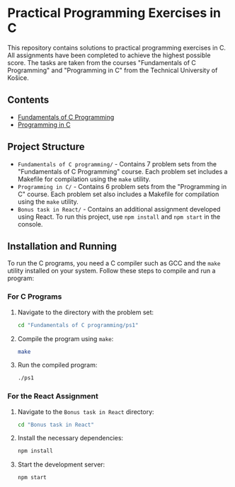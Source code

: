 # Practical Programming Exercises in C

This repository contains solutions to practical programming exercises in C. All assignments have been completed to achieve the highest possible score. The tasks are taken from the courses "Fundamentals of C Programming" and "Programming in C" from the Technical University of Košice.

## Contents

- [Fundamentals of C Programming](https://kurzy.kpi.fei.tuke.sk/zap)
- [Programming in C](https://kurzy.kpi.fei.tuke.sk/pvjc/2024)

## Project Structure

- `Fundamentals of C programming/` - Contains 7 problem sets from the "Fundamentals of C Programming" course. Each problem set includes a Makefile for compilation using the `make` utility.
- `Programming in C/` - Contains 6 problem sets from the "Programming in C" course. Each problem set also includes a Makefile for compilation using the `make` utility.
- `Bonus task in React/` - Contains an additional assignment developed using React. To run this project, use `npm install` and `npm start` in the console.

## Installation and Running

To run the C programs, you need a C compiler such as GCC and the `make` utility installed on your system. Follow these steps to compile and run a program:

### For C Programs

1. Navigate to the directory with the problem set:
    ```sh
    cd "Fundamentals of C programming/ps1"
    ```

2. Compile the program using `make`:
    ```sh
    make
    ```

3. Run the compiled program:
    ```sh
    ./ps1
    ```

### For the React Assignment

1. Navigate to the `Bonus task in React` directory:
    ```sh
    cd "Bonus task in React"
    ```

2. Install the necessary dependencies:
    ```sh
    npm install
    ```

3. Start the development server:
    ```sh
    npm start
    ```